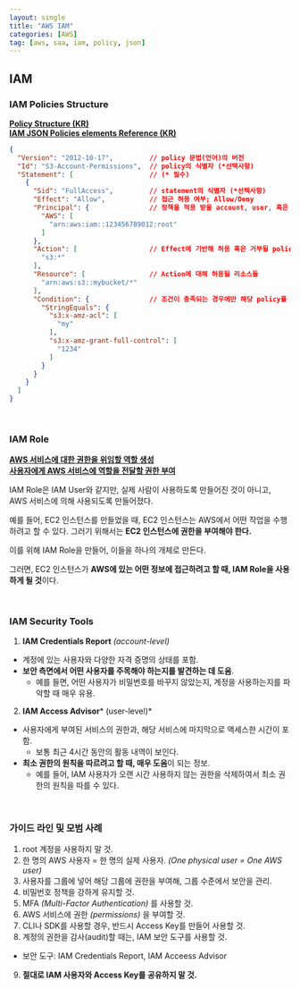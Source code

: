 ```yaml
---
layout: single
title: "AWS IAM"
categories: [AWS]
tag: [aws, saa, iam, policy, json]
---
```


## IAM

### IAM Policies Structure
[**Policy Structure (KR)**](https://docs.aws.amazon.com/ko_kr/AWSEC2/latest/UserGuide/iam-policy-structure.html) <br>
[**IAM JSON Policies elements Reference (KR)**](https://docs.aws.amazon.com/ko_kr/IAM/latest/UserGuide/reference_policies_elements.html)

```json
{
  "Version": "2012-10-17",         // policy 문법(언어)의 버전
  "Id": "S3-Account-Permissions",  // policy의 식별자 (*선택사항)
  "Statement": [                   // (* 필수)
    {
      "Sid": "FullAccess",         // statement의 식별자 (*선택사항)
      "Effect": "Allow",           // 접근 허용 여부; Allow/Deny
      "Principal": {               // 정책을 적용 받을 account, user, 혹은 role의 정보
        "AWS": [
          "arn:aws:iam::123456789012:root"
        ]
      },
      "Action": [                  // Effect에 기반해 허용 혹은 거부될 policy들
        "s3:*"
      ],
      "Resource": [                // Action에 대해 허용될 리소스들
        "arn:aws:s3::mybucket/*"
      ],
      "Condition": {               // 조건이 충족되는 경우에만 해당 policy를 적용
        "StringEquals": {
          "s3:x-amz-acl": [
            "my"
          ],
          "s3:x-amz-grant-full-control": [
            "1234"
          ]
        }
      }
    }
  ]
}
```

<br>

### IAM Role

**[AWS 서비스에 대한 권한을 위임할 역할 생성](https://docs.aws.amazon.com/ko_kr/IAM/latest/UserGuide/id_roles_create_for-service.html)**<br>
**[사용자에게 AWS 서비스에 역할을 전달할 권한 부여](https://docs.aws.amazon.com/ko_kr/IAM/latest/UserGuide/id_roles_use_passrole.html)**

IAM Role은 IAM User와 같지만, 실제 사람이 사용하도록 만들어진 것이 아니고, AWS 서비스에 의해 사용되도록 만들어졌다.

예를 들어, EC2 인스턴스를 만들었을 때, EC2 인스턴스는 AWS에서 어떤 작업을 수행하려고 할 수 있다. 그러기 위해서는 **EC2 인스턴스에 권한을 부여해야 한다.**

이를 위해 IAM Role을 만들어, 이들을 하나의 개체로 만든다.

그러면, EC2 인스턴스가 **AWS에 있는 어떤 정보에 접근하려고 할 때, IAM Role을 사용하게 될 것**이다.

<br>

### IAM Security Tools

1. **IAM Credentials Report** *(account-level)*
  - 계정에 있는 사용자와 다양한 자격 증명의 상태를 포함.
  - **보안 측면에서 어떤 사용자를 주목해야 하는지를 발견하는 데 도움**.
    - 예를 들면, 어떤 사용자가 비밀번호를 바꾸지 않았는지, 계정을 사용하는지를 파악할 때 매우 유용.
  
2. **IAM Access Advisor*** (user-level)*
  - 사용자에게 부여된 서비스의 권한과, 해당 서비스에 마지막으로 액세스한 시간이 포함.
    - 보통 최근 4시간 동안의 활동 내역이 보인다.
  - **최소 권한의 원칙을 따르려고 할 때, 매우 도움**이 되는 정보.
    - 예를 들어, IAM 사용자가 오랜 시간 사용하지 않는 권한을 삭제하여서 최소 권한의 원칙을 따를 수 있다.

<br>

### 가이드 라인 및 모범 사례

1. root 계정을 사용하지 말 것.
2. 한 명의 AWS 사용자 = 한 명의 실제 사용자.
  *(One physical user = One AWS user)*
3. 사용자를 그룹에 넣어 해당 그룹에 권한을 부여해, 그룹 수준에서 보안을 관리.
4. 비밀번호 정책을 강하게 유지할 것.
5. MFA *(Multi-Factor Authentication)* 를 사용할 것.
6. AWS 서비스에 권한 *(permissions)* 을 부여할 것.
7. CLI나 SDK를 사용할 경우, 반드시 Access Key를 만들어 사용할 것.
8. 계정의 권한을 감사(audit)할 때는, IAM 보안 도구를 사용할 것.
  - 보안 도구: IAM Credentials Report, IAM Acceess Advisor
9. **절대로 IAM 사용자와 Access Key를 공유하지 말 것.**